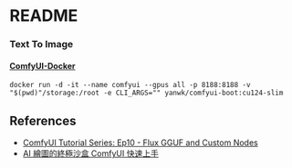 # README 

### Text To Image
#### [ComfyUI-Docker](https://github.com/YanWenKun/ComfyUI-Docker)
`docker run -d -it --name comfyui --gpus all -p 8188:8188 -v "$(pwd)"/storage:/root -e CLI_ARGS="" yanwk/comfyui-boot:cu124-slim`

## References
* [ComfyUI Tutorial Series: Ep10 - Flux GGUF and Custom Nodes](https://www.youtube.com/watch?v=Ym0oJpRbj4U)
* [AI 繪圖的終極沙盒 ComfyUI 快速上手](https://www.youtube.com/watch?v=bbuspQWHt9w)
